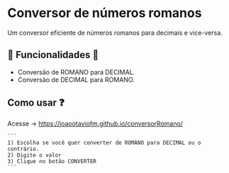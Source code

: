 # Conversor de números romanos

Um conversor eficiente de números romanos para decimais e vice-versa.

## 🚀 Funcionalidades 🚀

- Conversão de ROMANO para DECIMAL.
- Conversão de DECIMAL para ROMANO.

## Como usar ❓

Acesse -> https://joaootaviofm.github.io/conversorRomano/

    ```
    1) Escolha se você quer converter de ROMANO para DECIMAL ou o contrário.
    2) Digite o valor 
    3) Clique no botão CONVERTER 
    ```
    